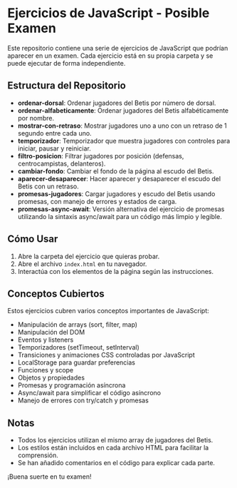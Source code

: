 # Ejercicios de JavaScript - Posible Examen

Este repositorio contiene una serie de ejercicios de JavaScript que podrían aparecer en un examen. Cada ejercicio está en su propia carpeta y se puede ejecutar de forma independiente.

## Estructura del Repositorio

- **ordenar-dorsal**: Ordenar jugadores del Betis por número de dorsal.
- **ordenar-alfabeticamente**: Ordenar jugadores del Betis alfabéticamente por nombre.
- **mostrar-con-retraso**: Mostrar jugadores uno a uno con un retraso de 1 segundo entre cada uno.
- **temporizador**: Temporizador que muestra jugadores con controles para iniciar, pausar y reiniciar.
- **filtro-posicion**: Filtrar jugadores por posición (defensas, centrocampistas, delanteros).
- **cambiar-fondo**: Cambiar el fondo de la página al escudo del Betis.
- **aparecer-desaparecer**: Hacer aparecer y desaparecer el escudo del Betis con un retraso.
- **promesas-jugadores**: Cargar jugadores y escudo del Betis usando promesas, con manejo de errores y estados de carga.
- **promesas-async-await**: Versión alternativa del ejercicio de promesas utilizando la sintaxis async/await para un código más limpio y legible.

## Cómo Usar

1. Abre la carpeta del ejercicio que quieras probar.
2. Abre el archivo `index.html` en tu navegador.
3. Interactúa con los elementos de la página según las instrucciones.

## Conceptos Cubiertos

Estos ejercicios cubren varios conceptos importantes de JavaScript:

- Manipulación de arrays (sort, filter, map)
- Manipulación del DOM
- Eventos y listeners
- Temporizadores (setTimeout, setInterval)
- Transiciones y animaciones CSS controladas por JavaScript
- LocalStorage para guardar preferencias
- Funciones y scope
- Objetos y propiedades
- Promesas y programación asíncrona
- Async/await para simplificar el código asíncrono
- Manejo de errores con try/catch y promesas

## Notas

- Todos los ejercicios utilizan el mismo array de jugadores del Betis.
- Los estilos están incluidos en cada archivo HTML para facilitar la comprensión.
- Se han añadido comentarios en el código para explicar cada parte.

¡Buena suerte en tu examen! 